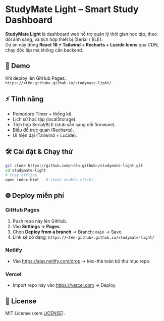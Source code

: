 
# StudyMate Light – Smart Study Dashboard

**StudyMate Light** là dashboard web hỗ trợ quản lý thời gian học tập, theo dõi ánh sáng, và tích hợp thiết bị (Serial / BLE).  
Dự án này dùng **React 18 + Tailwind + Recharts + Lucide Icons** qua CDN, chạy độc lập mà không cần backend.

## 🚀 Demo
Khi deploy lên GitHub Pages:  
`https://<tên-github>.github.io/studymate-light/`

## ⚡ Tính năng
- Pomodoro Timer + thống kê.
- Lịch sử học tập (localStorage).
- Tích hợp Serial/BLE (stub sẵn sàng nối firmware).
- Biểu đồ trực quan (Recharts).
- UI hiện đại (Tailwind + Lucide).

## 🛠 Cài đặt & Chạy thử
```bash
git clone https://github.com/<tên-github>/studymate-light.git
cd studymate-light
# Chạy offline
open index.html   # (hoặc double-click)
```

## 🌐 Deploy miễn phí
### GitHub Pages
1. Push repo này lên GitHub.
2. Vào **Settings → Pages**.
3. Chọn **Deploy from a branch** → Branch: `main` → Save.
4. Link sẽ có dạng: `https://<tên-github>.github.io/studymate-light/`

### Netlify
- Vào https://app.netlify.com/drop → kéo-thả toàn bộ thư mục repo.

### Vercel
- Import repo này vào https://vercel.com → Deploy.

## 📜 License
MIT License (xem [LICENSE](./LICENSE)).
